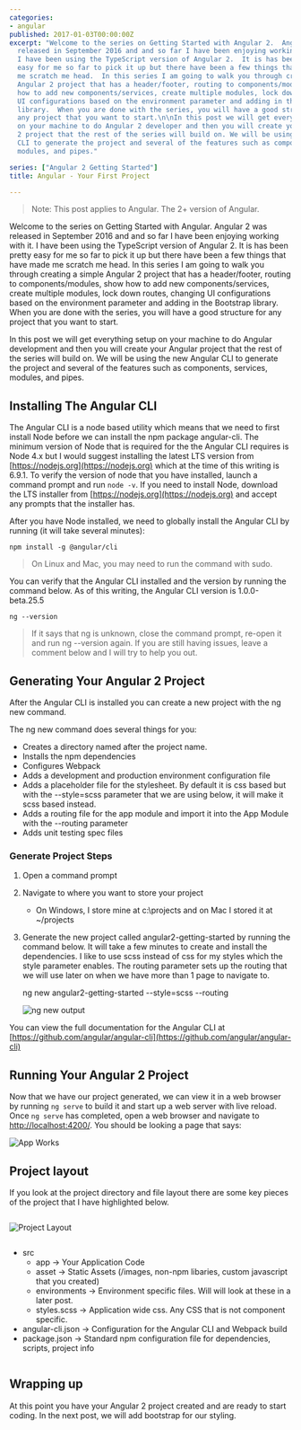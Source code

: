 ```yaml
---
categories:
- angular
published: 2017-01-03T00:00:00Z
excerpt: "Welcome to the series on Getting Started with Angular 2.  Angular 2 was
  released in September 2016 and and so far I have been enjoying working with it.
  I have been using the TypeScript version of Angular 2.  It is has been pretty
  easy for me so far to pick it up but there have been a few things that have made
  me scratch me head.  In this series I am going to walk you through creating a simple
  Angular 2 project that has a header/footer, routing to components/modules, show
  how to add new components/services, create multiple modules, lock down routes, changing
  UI configurations based on the environment parameter and adding in the Bootstrap
  library.  When you are done with the series, you will have a good structure for
  any project that you want to start.\n\nIn this post we will get everything setup
  on your machine to do Angular 2 developer and then you will create your Angular
  2 project that the rest of the series will build on. We will be using the new Angular
  CLI to generate the project and several of the features such as components, services,
  modules, and pipes."

series: ["Angular 2 Getting Started"]
title: Angular - Your First Project

---
```


> Note: This post applies to Angular.  The 2+ version of Angular.

Welcome to the series on Getting Started with Angular.  Angular 2 was released in September 2016 and and so far I have been enjoying working with it.  I have been using the TypeScript version of Angular 2.  It is has been pretty easy for me so far to pick it up but there have been a few things that have made me scratch me head.  In this series I am going to walk you through creating a simple Angular 2 project that has a header/footer, routing to components/modules, show how to add new components/services, create multiple modules, lock down routes, changing UI configurations based on the environment parameter and adding in the Bootstrap library.  When you are done with the series, you will have a good structure for any project that you want to start.

In this post we will get everything setup on your machine to do Angular development and then you will create your Angular  project that the rest of the series will build on. We will be using the new Angular CLI to generate the project and several of the features such as components, services, modules, and pipes.

## Installing The Angular CLI

 The Angular CLI is a node based utility which means that we need to first install Node before we can install the npm package angular-cli.  The minimum version of Node that is required for the the Angular CLI requires is Node 4.x but I would suggest installing the latest LTS version from [https://nodejs.org](https://nodejs.org) which at the time of this writing is 6.9.1.  To verify the version of node that you have installed, launch a command prompt and run `node -v`.  If you need to install Node, download the LTS installer from [https://nodejs.org](https://nodejs.org) and accept any prompts that the installer has.

After you have Node installed, we need to globally install the Angular CLI by running (it will take several minutes):

	npm install -g @angular/cli

> On Linux and Mac, you may need to run the command with sudo.

You can verify that the Angular CLI installed and the version by running the command below.  As of this writing, the Angular CLI version is 1.0.0-beta.25.5

	ng --version

> If it says that ng is unknown, close the command prompt, re-open it and run ng --version again.  If you are still having issues, leave a comment below and I will try to help you out.

## Generating Your Angular 2 Project

After the Angular CLI is installed you can create a new project with the ng new command.

The ng new command does several things for you:

* Creates a directory named after the project name.
* Installs the npm dependencies
* Configures Webpack
* Adds a development and production environment configuration file
* Adds a placeholder file for the stylesheet.  By default it is css based but with the --style=scss parameter that we are using below, it will make it scss based instead.
* Adds a routing file for the app module and import it into the App Module with the --routing parameter
* Adds unit testing spec files

### Generate Project Steps

1. Open a command prompt
1. Navigate to where you want to store your project

	* On Windows, I store mine at c:\projects and on Mac I stored it at ~/projects

1. Generate the new project called angular2-getting-started by running the command below. It will take a few minutes to create and install the dependencies.  I like to use scss instead of css for my styles which the style parameter enables.  The routing parameter sets up the routing that we will use later on when we have more than 1 page to navigate to.

	ng new angular2-getting-started --style=scss --routing

	![ng new output](/images/ng2-getting-started/ng-new-output.png)


You can view the full documentation for the Angular CLI at [https://github.com/angular/angular-cli](https://github.com/angular/angular-cli)

## Running Your Angular 2 Project

Now that we have our project generated, we can view it in a web browser by running `ng serve` to build it and start up a web server with live reload.  Once `ng serve` has completed, open a web browser and navigate to [http://localhost:4200/](http://localhost:4200).  You should be looking a page that says:

![App Works](/images/ng2-getting-started/app-works.png)

## Project layout

If you look at the project directory and file layout there are some key pieces of the project that I have highlighted below.

<div class="row">
	<div class="medium-12 large-6 columns">
		<p class="solidborder"><img src="/images/ng2-getting-started/ng-project-layout.png" alt="Project Layout"></p>
	</div>
	<div class="medium-12 large-6 columns">
		<ul>
			<li>src
				<ul>
					<li>app -> Your Application Code</li>
					<li>asset -> Static Assets (/images, non-npm libaries, custom javascript that you created)</li>
					<li>environments -> Environment specific files.  Will will look at these in a later post.</li>
					<li>styles.scss -> Application wide css.  Any CSS that is not component specific.</li>
				</ul>
			</li>
			<li>angular-cli.json -> Configuration for the Angular CLI and Webpack build</li>
			<li>package.json -> Standard npm configuration file for dependencies, scripts, project info</li>
		</ul>
	</div>
</div>

## Wrapping up

At this point you have your Angular 2 project created and are ready to start coding.  In the next post, we will add bootstrap for our styling.
